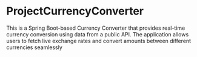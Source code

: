 # ProjectCurrencyConverter
 This is a Spring Boot-based Currency Converter that provides real-time currency conversion using data from a public API. The application allows users to fetch live exchange rates and convert amounts between different currencies seamlessly
